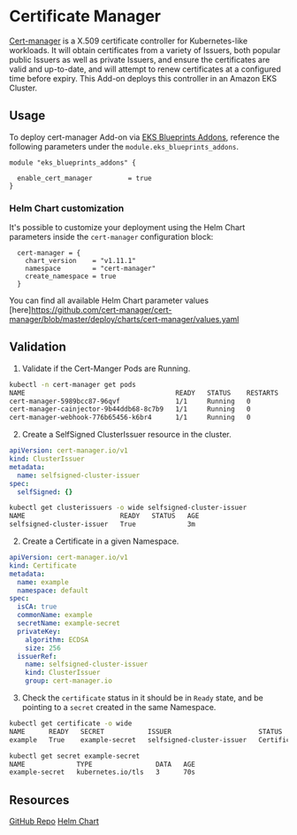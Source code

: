 # Certificate Manager

[Cert-manager](https://cert-manager.io/) is a X.509 certificate controller for Kubernetes-like workloads. It will obtain certificates from a variety of Issuers, both popular public Issuers as well as private Issuers, and ensure the certificates are valid and up-to-date, and will attempt to renew certificates at a configured time before expiry. This Add-on deploys this controller in an Amazon EKS Cluster.

## Usage

To deploy cert-manager Add-on via [EKS Blueprints Addons](https://github.com/aws-ia/terraform-aws-eks-blueprints-addons), reference the following parameters under the `module.eks_blueprints_addons`.

```hcl
module "eks_blueprints_addons" {

  enable_cert_manager         = true
}
```

### Helm Chart customization

It's possible to customize your deployment using the Helm Chart parameters inside the `cert-manager` configuration block:

```hcl
  cert-manager = {
    chart_version    = "v1.11.1"
    namespace        = "cert-manager"
    create_namespace = true
  }
```

You can find all available Helm Chart parameter values [here]https://github.com/cert-manager/cert-manager/blob/master/deploy/charts/cert-manager/values.yaml

## Validation

1. Validate if the Cert-Manger Pods are Running.

```sh
kubectl -n cert-manager get pods
NAME                                      READY   STATUS    RESTARTS   AGE
cert-manager-5989bcc87-96qvf              1/1     Running   0          2m49s
cert-manager-cainjector-9b44ddb68-8c7b9   1/1     Running   0          2m49s
cert-manager-webhook-776b65456-k6br4      1/1     Running   0          2m49s
```

2. Create a SelfSigned ClusterIssuer resource in the cluster.

```yaml
apiVersion: cert-manager.io/v1
kind: ClusterIssuer
metadata:
  name: selfsigned-cluster-issuer
spec:
  selfSigned: {}
```

```sh
kubectl get clusterissuers -o wide selfsigned-cluster-issuer
NAME                        READY   STATUS   AGE
selfsigned-cluster-issuer   True             3m
```

2. Create a Certificate in a given Namespace.

```yaml
apiVersion: cert-manager.io/v1
kind: Certificate
metadata:
  name: example
  namespace: default
spec:
  isCA: true
  commonName: example
  secretName: example-secret
  privateKey:
    algorithm: ECDSA
    size: 256
  issuerRef:
    name: selfsigned-cluster-issuer
    kind: ClusterIssuer
    group: cert-manager.io
```

3.  Check the `certificate` status in it should be in `Ready` state, and be pointing to a `secret` created in the same Namespace.

```sh
kubectl get certificate -o wide
NAME      READY   SECRET           ISSUER                      STATUS                                          AGE
example   True    example-secret   selfsigned-cluster-issuer   Certificate is up to date and has not expired   44s

kubectl get secret example-secret
NAME             TYPE                DATA   AGE
example-secret   kubernetes.io/tls   3      70s
```

## Resources

[GitHub Repo](https://github.com/cert-manager/cert-manager)
[Helm Chart](https://github.com/cert-manager/cert-manager/blob/master/deploy/charts/cert-manager/)
